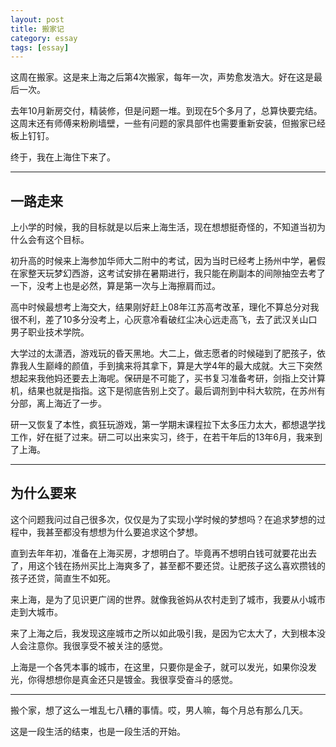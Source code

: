 ```yaml
---
layout: post
title: 搬家记
category: essay
tags: [essay]
---
```


这周在搬家。这是来上海之后第4次搬家，每年一次，声势愈发浩大。好在这是最后一次。

去年10月新房交付，精装修，但是问题一堆。到现在5个多月了，总算快要完结。这周末还有师傅来粉刷墙壁，一些有问题的家具部件也需要重新安装，但搬家已经板上钉钉。

终于，我在上海住下来了。

***

## 一路走来

上小学的时候，我的目标就是以后来上海生活，现在想想挺奇怪的，不知道当初为什么会有这个目标。

初升高的时候来上海参加华师大二附中的考试，因为当时已经考上扬州中学，暑假在家整天玩梦幻西游，这考试安排在暑期进行，我只能在刷副本的间隙抽空去考了一下，没考上也是必然，算是第一次与上海擦肩而过。

高中时候最想考上海交大，结果刚好赶上08年江苏高考改革，理化不算总分对我很不利，差了10多分没考上，心灰意冷看破红尘决心远走高飞，去了武汉关山口男子职业技术学院。

大学过的太潇洒，游戏玩的昏天黑地。大二上，做志愿者的时候碰到了肥孩子，依靠我人生巅峰的颜值，手到擒来将其拿下，算是大学4年的最大成就。大三下突然想起来我他妈还要去上海呢。保研是不可能了，买书复习准备考研，剑指上交计算机，结果也就是指指。这下是彻底告别上交了。最后调剂到中科大软院，在苏州有分部，离上海近了一步。

研一又恢复了本性，疯狂玩游戏，第一学期末课程拉下太多压力太大，都想退学找工作，好在挺了过来。研二可以出来实习，终于，在若干年后的13年6月，我来到了上海。

***

## 为什么要来

这个问题我问过自己很多次，仅仅是为了实现小学时候的梦想吗？在追求梦想的过程中，我甚至都没有想想为什么要追求这个梦想。

直到去年年初，准备在上海买房，才想明白了。毕竟再不想明白钱可就要花出去了，用这个钱在扬州买比上海爽多了，甚至都不要还贷。让肥孩子这么喜欢攒钱的孩子还贷，简直生不如死。

来上海，是为了见识更广阔的世界。就像我爸妈从农村走到了城市，我要从小城市走到大城市。

来了上海之后，我发现这座城市之所以如此吸引我，是因为它太大了，大到根本没人会注意你。我很享受不被关注的感觉。

上海是一个各凭本事的城市，在这里，只要你是金子，就可以发光，如果你没发光，你得想想你是真金还只是镀金。我很享受奋斗的感觉。

***

搬个家，想了这么一堆乱七八糟的事情。哎，男人嘛，每个月总有那么几天。

这是一段生活的结束，也是一段生活的开始。
